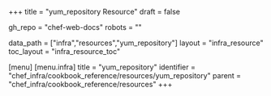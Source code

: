 +++
title = "yum_repository Resource"
draft = false

gh_repo = "chef-web-docs"
robots = ""

data_path = ["infra","resources","yum_repository"]
layout = "infra_resource"
toc_layout = "infra_resource_toc"


[menu]
  [menu.infra]
    title = "yum_repository"
    identifier = "chef_infra/cookbook_reference/resources/yum_repository"
    parent = "chef_infra/cookbook_reference/resources"
+++

<!-- The contents of this page are automatically generated from the yum_repository.yaml file in the data directory. -->
<!-- To suggest a change, edit the https://github.com/chef/chef/blob/master/lib/chef/resource/yum_repository.rb file
      and submit a pull request to the https://github.com/chef/chef repository. -->
